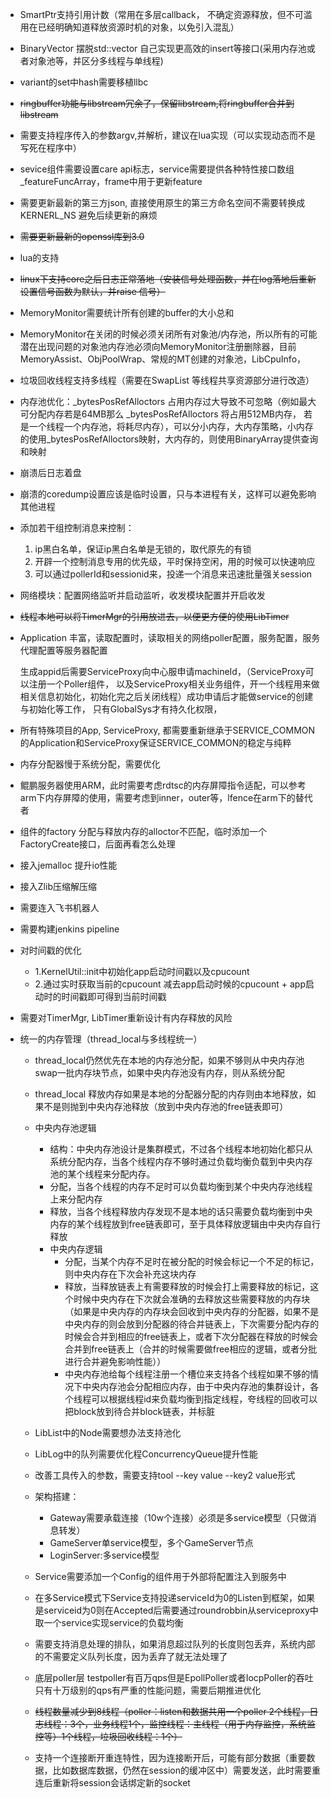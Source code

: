* SmartPtr支持引用计数（常用在多层callback， 不确定资源释放，但不可滥用在已经明确知道释放资源时机的对象，以免引入混乱）

* BinaryVector 摆脱std::vector 自己实现更高效的insert等接口(采用内存池或者对象池等，并区分多线程与单线程)

* variant的set中hash需要移植llbc

* ~~ringbuffer功能与libstream冗余了，保留libstream,将ringbuffer合并到libstream~~

* 需要支持程序传入的参数argv,并解析，建议在lua实现（可以实现动态而不是写死在程序中）

* sevice组件需要设置care api标志，service需要提供各种特性接口数组_featureFuncArray，frame中用于更新feature

* 需要更新最新的第三方json, 直接使用原生的第三方命名空间不需要转换成KERNERL_NS 避免后续更新的麻烦

* ~~需要更新最新的openssl库到3.0~~

* lua的支持

* ~~linux下支持core之后日志正常落地（安装信号处理函数，并在log落地后重新设置信号函数为默认，并raise 信号）~~

* MemoryMonitor需要统计所有创建的buffer的大小总和

* MemoryMonitor在关闭的时候必须关闭所有对象池/内存池，所以所有的可能潜在出现问题的对象池内存池必须向MemoryMonitor注册删除器，目前MemoryAssist、ObjPoolWrap、常规的MT创建的对象池，LibCpuInfo，

* 垃圾回收线程支持多线程（需要在SwapList 等线程共享资源部分进行改造）

* 内存池优化：_bytesPosRefAlloctors 占用内存过大导致不可忽略（例如最大可分配内存若是64MB那么 _bytesPosRefAlloctors 将占用512MB内存， 若是一个线程一个内存池，将耗尽内存），可以分小内存，大内存策略，小内存的使用_bytesPosRefAlloctors映射，大内存的，则使用BinaryArray提供查询和映射

* 崩溃后日志着盘

* 崩溃的coredump设置应该是临时设置，只与本进程有关，这样可以避免影响其他进程

* 添加若干组控制消息来控制：
  1. ip黑白名单，保证ip黑白名单是无锁的，取代原先的有锁
  2. 开辟一个控制消息专用的优先级，平时保持空闲，用的时候可以快速响应
  3. 可以通过pollerId和sessionid来，投递一个消息来迅速批量强关session
  
* 网络模块：配置网络监听并启动监听，收发模块配置并开启收发

* ~~线程本地可以将TimerMgr的引用放进去，以便更方便的使用LibTimer~~

* Application 丰富，读取配置时，读取相关的网络poller配置，服务配置，服务代理配置等服务器配置

  生成appid后需要ServiceProxy向中心服申请machineId，（ServiceProxy可以注册一个Poller组件， 以及ServiceProxy相关业务组件，开一个线程用来做相关信息初始化，初始化完之后关闭线程）成功申请后才能做service的创建与初始化等工作， 只有GlobalSys才有持久化权限，

* 所有特殊项目的App, ServiceProxy, 都需要重新继承于SERVICE_COMMON的Application和ServiceProxy保证SERVICE_COMMON的稳定与纯粹

* 内存分配器慢于系统分配，需要优化

* 鲲鹏服务器使用ARM，此时需要考虑rdtsc的内存屏障指令适配，可以参考 arm下内存屏障的使用，需要考虑到inner，outer等，lfence在arm下的替代者

* 组件的factory 分配与释放内存的alloctor不匹配，临时添加一个FactoryCreate接口，后面再看怎么处理

* 接入jemalloc 提升io性能

* 接入Zlib压缩解压缩

* 需要连入飞书机器人

* 需要构建jenkins pipeline

* 对时间戳的优化

  * 1.KernelUtil::init中初始化app启动时间戳以及cpucount
  * 2.通过实时获取当前的cpucount 减去app启动时候的cpucount + app启动时的时间戳即可得到当前时间戳
  
* 需要对TimerMgr, LibTimer重新设计有内存释放的风险

* 统一的内存管理（thread_local与多线程统一）

  * thread_local仍然优先在本地的内存池分配，如果不够则从中央内存池swap一批内存块节点，如果中央内存池没有内存，则从系统分配
  * thread_local 释放内存如果是本地的分配器分配的内存则由本地释放，如果不是则抛到中央内存池释放（放到中央内存池的free链表即可）
  * 中央内存池逻辑
    * 结构：中央内存池设计是集群模式，不过各个线程本地初始化都只从系统分配内存，当各个线程内存不够时通过负载均衡负载到中央内存池的某个线程来分配内存。
    * 分配，当各个线程的内存不足时可以负载均衡到某个中央内存池线程上来分配内存
    * 释放，当各个线程释放内存发现不是本地的话只需要负载均衡到中央内存的某个线程放到free链表即可，至于具体释放逻辑由中央内存自行释放
    * 中央内存逻辑
      * 分配，当某个内存不足时在被分配的时候会标记一个不足的标记，则中央内存在下次会补充这块内存
      * 释放，当释放链表上有需要释放的时候会打上需要释放的标记，这个时候中央内存在下次就会准确的去释放这些需要释放的内存块（如果是中央内存的内存块会回收到中央内存的分配器，如果不是中央内存的则会放到分配器的待合并链表上，下次需要分配内存的时候会合并到相应的free链表上，或者下次分配器在释放的时候会合并到free链表上（合并的时候需要做free相应的逻辑，或者分批进行合并避免影响性能））
      * 中央内存池给每个线程注册一个槽位来支持各个线程如果不够的情况下中央内存池会分配相应内存，由于中央内存池的集群设计，各个线程可以根据线程id来负载均衡到指定线程，夸线程的回收可以把block放到待合并block链表，并标脏
  * LibList中的Node需要想办法支持池化
  * LibLog中的队列需要优化程ConcurrencyQueue提升性能
  * 改善工具传入的参数，需要支持tool --key value --key2 value形式
  * 架构搭建：
  
    * Gateway需要承载连接（10w个连接）必须是多service模型（只做消息转发）
    * GameServer单service模型，多个GameServer节点
    * LoginServer:多service模型
  * Service需要添加一个Config的组件用于外部将配置注入到服务中
  * 在多Service模式下Service支持投递serviceId为0的Listen到框架，如果是serviceid为0则在Accepted后需要通过roundrobbin从serviceproxy中取一个service实现service的负载均衡
  * 需要支持消息处理的排队，如果消息超过队列的长度则包丢弃，系统内部的不需要定义队列长度，因为丢弃了就无法处理了
  * 底层poller层 testpoller有百万qps但是EpollPoller或者IocpPoller的吞吐只有十万级别的qps有严重的性能问题，需要后期推进优化
  * ~~线程数量减少到8线程（poller：listen和数据共用一个poller 2个线程，日志线程：3个，业务线程1个，监控线程：主线程（用于内存监控，系统监控等）1个线程，垃圾回收线程：1个）~~
  * 支持一个连接断开重连特性，因为连接断开后，可能有部分数据（重要数据，比如数据库数据，仍然在session的缓冲区中）需要发送，此时需要重连后重新将session会话绑定新的socket